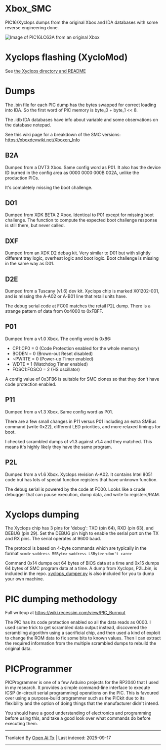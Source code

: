 # Xbox_SMC
PIC16/Xyclops dumps from the original Xbox and IDA databases with some reverse engineering done.

![Image of PIC16LC63A from an original Xbox](https://raw.githubusercontent.com/Prehistoricman/Xbox_SMC/master/pic16lc63a.jpg)

# Xyclops flashing (XycloMod)
See [the Xyclops directory and README](/Xyclops)

# Dumps
The .bin file for each PIC dump has the bytes swapped for correct loading into IDA. So the first word of PIC memory is byte_0 + byte_1 << 8.

The .idb IDA databases have info about variable and some observations on the database notepad.

See this wiki page for a breakdown of the SMC versions: https://xboxdevwiki.net/Xboxen_Info

## B2A
Dumped from a DVT3 Xbox. Same config word as P01. It also has the device ID burned in the config area as 0000 0000 000B 002A, unlike the production PICs.

It's completely missing the boot challenge.

## D01
Dumped from XDK BETA 2 Xbox. Identical to P01 except for missing boot challenge. The function to compute the expected boot challenge response is still there, but never called.

## DXF
Dumped from an XDK D2 debug kit. Very similar to D01 but with slightly different tray logic, overheat logic and boot logic. Boot challenge is missing in the same way as D01.

## D2E
Dumped from a Tuscany (v1.6) dev kit. Xyclops chip is marked X01202-001, and is missing the A-A02 or A-B01 line that retail units have.

The debug serial code at FC00 matches the retail P2L dump. There is a strange pattern of data from 0x4000 to 0xFBFF.

## P01
Dumped from a v1.0 Xbox. The config word is 0x86:
- CP1:CP0 = 0 (Code Protection enabled for the whole memory)
- BODEN = 0 (Brown-out Reset disabled)
- ~PWRTE = 0 (Power-up Timer enabled)
- WDTE = 1 (Watchdog Timer enabled)
- FOSC1:FOSC0 = 2 (HS oscillator)

A config value of 0x3FB6 is suitable for SMC clones so that they don't have code protection enabled.

## P11
Dumped from a v1.3 Xbox. Same config word as P01.

There are a few small changes in P11 versus P01 including an extra SMBus command (write 0x22), different LED priorities, and more relaxed timings for boot.

I checked scrambled dumps of v1.3 against v1.4 and they matched. This means it's highly likely they have the same program.

## P2L
Dumped from a v1.6 Xbox. Xyclops revision A-A02. It contains Intel 8051 code but has lots of special function registers that have unknown function.

The debug serial is powered by the code at FC00. Looks like a crude debugger that can pause execution, dump data, and write to registers/RAM.

# Xyclops dumping

The Xyclops chip has 3 pins for 'debug': TXD (pin 64), RXD (pin 63), and DEBUG (pin 29). Set the DEBUG pin high to enable the serial port on the TX and RX pins. The serial operates at 9600 baud.

The protocol is based on 4-byte commands which are typically in the format `<cmd>` `<address MSByte>` `<address LSByte>` `<don't care>`

Command 0x14 dumps out 64 bytes of BIOS data at a time and 0x15 dumps 64 bytes of SMC program data at a time. A dump from Xyclops, P2L.bin, is included in the repo. [xyclops_dumper.py](/Xyclops/xyclops_dumper.py) is also included for you to dump your own machine.

# PIC dumping methodology
Full writeup at https://wiki.recessim.com/view/PIC_Burnout

The PIC has its code protection enabled so all the data reads as 0000. I used some trick to get scrambled data output instead, discovered the scrambling algorithm using a sacrificial chip, and then used a kind of exploit to change the ROM data to fix some bits to known values. Then I can extract the required information from the multiple scrambled dumps to rebuild the original data.

# PICProgrammer
PICProgrammer is one of a few Arduino projects for the RP2040 that I used in my research. It provides a simple command-line interface to execute ICSP (in-circuit serial programming) operations on the PIC. This is favoured over using a purpose-build programmer such as the PICkit due to its flexibility and the option of doing things that the manufacturer didn't intend.

You should have a good understanding of electronics and programming before using this, and take a good look over what commands do before executing them.


---

Tranlated By [Open Ai Tx](https://github.com/OpenAiTx/OpenAiTx) | Last indexed: 2025-09-17

---